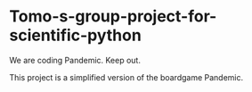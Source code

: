 # Tomo-s-group-project-for-scientific-python
We are coding Pandemic. Keep out.

This project is a simplified version of the boardgame Pandemic.

